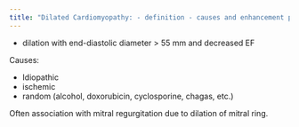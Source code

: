 ```yaml
---
title: "Dilated Cardiomyopathy: - definition - causes and enhancement pattern"
---
```

- dilation with end-diastolic diameter &gt; 55 mm and decreased EF

Causes:
- Idiopathic
- ischemic
- random (alcohol, doxorubicin, cyclosporine, chagas, etc.)

Often association with mitral regurgitation due to dilation of mitral ring.


